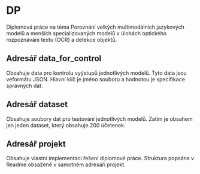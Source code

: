 # DP

Diplomová práce na téma Porovnání velkých multimodálních jazykových modelů a menších specializovaných modelů v úlohách optického rozpoznávání textu (OCR) a detekce objektů.

## Adresář data_for_control

Obsahuje data pro kontrolu vyýstupů jednotlivých modelů. Tyto data jsou veformátu JSON. Hlavní klíč je jméno souboru a hodnotou je specifikace správných dat.

## Adresář dataset

Obsahuje soubory dat pro testování jednotlivých modelů. Zatím je obsahem jen jeden dataset, který obsahuje 200 účetenek.

## Adresář projekt

Obsahuje vlastní implementaci řešení diplomové práce. Struktura popsána v Readme obsažené v samotném adresáři projekt.